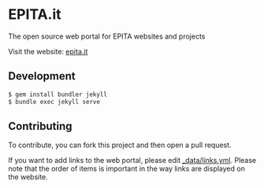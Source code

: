 # EPITA.it

The open source web portal for EPITA websites and projects

Visit the website: [epita.it](https://epita.it/)

## Development

```bash
$ gem install bundler jekyll
$ bundle exec jekyll serve
```

## Contributing

To contribute, you can fork this project and then open a pull request.

If you want to add links to the web portal, please edit [_data/links.yml](_data/links.yml).
Please note that the order of items is important in the way links are displayed on the website.
